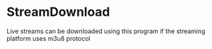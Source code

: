 # StreamDownload
Live streams can be downloaded using this program if the streaming platform uses m3u8 protocol
